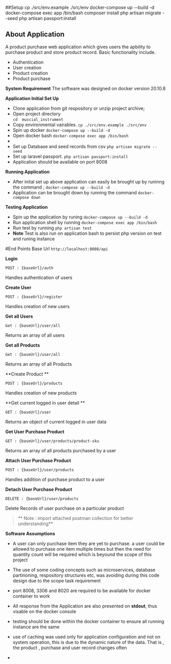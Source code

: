 ##Setup
cp ./src/env.example ./src/env
docker-compose up --build -d
docker-compose exec app /bin/bash
composer install
php artisan migrate --seed
php artisan passport:install



## About Application
A product purchase web application which gives users the apbility to purchase product and store product record. Basic functionality include.

- Authentication
- User creation
- Product creation
- Product purchase 

**System Requirement**
The software was designed on docker version 20.10.8

**Application Initial Set Up**
- Clone application from git respository or unzip project archive;
- Open  project directory  
`cd  muscial_instrument  `
- Copy environmental vairables. `cp ./src/env.example ./src/env`
- Spin up docker    `docker-compose up --build -d`
- Open docker bash  `docker-compose exec app /bin/bash`
-
- Set up Database and seed records from csv `php artisan migrate --seed`
- Set up laravel passport. `php artisan passport:install`
- Application should be available on  port 8008

**Running Application**
- After inital set up above application can easily be brought up by runinng the command ; 
`docker-compose up --build -d`
- Application can be brought down by running the command   `docker-compose down `

**Testing  Application**
- Spin up the application by runing `docker-compose up --build -d`
- Run application shell by running    `docker-compose exec app /bin/bash`
- Run test by running  `php artisan test`
- **Note**  Test is also run on application bash to persist php version on test and runing instance 

#End Points
Base Url `http://localhost:8008/api`

**Login**  

`POST : {baseUrl}/auth`

Handles authentication of users

**Create User**  

`POST : {baseUrl}/register`

Handles creation of new users

**Get all Users**  

`Get : {baseUrl}/user/all`

Returns an array of all users

**Get all Products**  

`Get : {baseUrl}/user/all`

Returns an array of all Products

**Create Product **  

`POST : {baseUrl}/products`

Handles creation of new products 

**Get current  logged in user detail **  

`GET : {baseUrl}/user`

Returns an object of current logged in user data

**Get User Purchase Product**  

`GET : {baseUrl}/user/products/product-sku`

Returns an array of all products purchased by a user


**Attach User Purchase Product**  

`POST : {baseUrl}/user/products`

Handles addition of purchase product to a user

**Detach User Purchase Product**  

`DELETE : {baseUrl}/user/products`

Delete Records of user purchase on a particular product


> ** Note :  import attached postman collection for better understanding**


**Software Assumptions**
- A user can only purchase item they are yet to purchase. a user could be allowed to purchase one item multiple times but then the need for quantity count will be required which is beyound the scope of this project

- The use of some coding concepts such as microservices, database partinoning, respository structures etc, was avoiding during this code design due to the scope task requirement

- port 8008, 3306 and 8020 are required to be available for docker container to work

- All response from the Application are also presented on **stdout**, thus visable on the docker console 

- testing should be done within the docker container to ensure all running instance are the same
- use of caching was used only for application configuration and not on system operation, this is due to the dynamic nature of the data. That is , the product , purchase and user record changes often

-